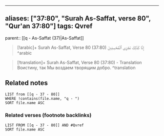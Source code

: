 
---
aliases: ["37:80", "Surah As-Saffat, verse 80", "Qur'an 37:80"]
tags: Qvref
---

parent:: [[q - As-Saffat (37)|As-Saffat]]

> [!arabic]+ Surah As-Saffat, Verse 80 (37:80)
> <span class="quran-arabic">إِنَّا كَذَٰلِكَ نَجْزِى ٱلْمُحْسِنِينَ</span>
^arabic

> [!translation]+ Surah As-Saffat, Verse 80 (37:80) - Translation
> Воистину, так Мы воздаем творящим добро.
^translation



## Related notes
```dataview
LIST from [[q - 37 - 80]]
WHERE !contains(file.name, "q - ")
SORT file.name ASC
```

### Related verses (footnote backlinks)
```dataview
LIST FROM [[q - 37 - 80]] AND #Qvref
SORT file.name ASC
```

